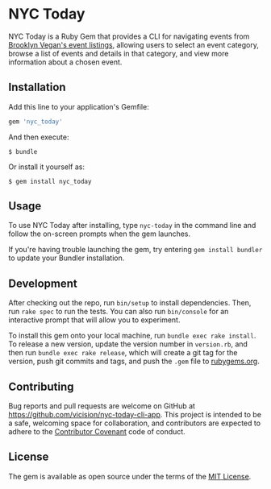 # NYC Today

NYC Today is a Ruby Gem that provides a CLI for navigating events from [Brooklyn Vegan's event listings](http://nyc-shows.brooklynvegan.com/), allowing users to select an event category, browse a list of events and details in that category, and view more information about a chosen event.

## Installation

Add this line to your application's Gemfile:

```ruby
gem 'nyc_today'
```

And then execute:

    $ bundle

Or install it yourself as:

    $ gem install nyc_today

## Usage

To use NYC Today after installing, type `nyc-today` in the command line and follow the on-screen prompts when the gem launches.

If you're having trouble launching the gem, try entering `gem install bundler` to update your Bundler installation.

## Development

After checking out the repo, run `bin/setup` to install dependencies. Then, run `rake spec` to run the tests. You can also run `bin/console` for an interactive prompt that will allow you to experiment.

To install this gem onto your local machine, run `bundle exec rake install`. To release a new version, update the version number in `version.rb`, and then run `bundle exec rake release`, which will create a git tag for the version, push git commits and tags, and push the `.gem` file to [rubygems.org](https://rubygems.org).

## Contributing

Bug reports and pull requests are welcome on GitHub at https://github.com/vicision/nyc-today-cli-app. This project is intended to be a safe, welcoming space for collaboration, and contributors are expected to adhere to the [Contributor Covenant](contributor-covenant.org) code of conduct.


## License

The gem is available as open source under the terms of the [MIT License](http://opensource.org/licenses/MIT).
